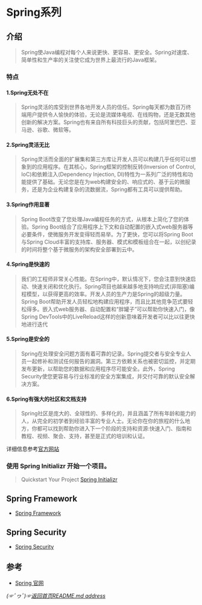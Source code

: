 # Spring系列

## 介绍
> Spring使Java编程对每个人来说更快、更容易、更安全。Spring对速度、简单性和生产率的关注使它成为世界上最流行的Java框架。  

### 特点  
#### 1.Spring无处不在
> Spring灵活的库受到世界各地开发人员的信任。Spring每天都为数百万终端用户提供令人愉快的体验，无论是流媒体电视、在线购物，还是无数其他创新的解决方案。Spring也有来自所有科技巨头的贡献，包括阿里巴巴、亚马逊、谷歌、微软等。  
 
#### 2.Spring灵活无比
> Spring灵活而全面的扩展集和第三方库让开发人员可以构建几乎任何可以想象到的应用程序。在其核心，Spring框架的控制反转(Inversion of Control, IoC)和依赖注入(Dependency Injection, DI)特性为一系列广泛的特性和功能提供了基础。无论您是在为web构建安全的、响应式的、基于云的微服务，还是为企业构建复杂的流数据流，Spring都有工具可以提供帮助。  

#### 3.Spring作用显著
> Spring Boot改变了您处理Java编程任务的方式，从根本上简化了您的体验。Spring Boot结合了应用程序上下文和自动配置的嵌入式web服务器等必要条件，使微服务开发变得轻而易举。为了更快，您可以将Spring Boot与Spring Cloud丰富的支持库、服务器、模式和模板组合在一起，以创纪录的时间将整个基于微服务的架构安全部署到云中。  
#### 4.Spring是快速的
> 我们的工程师非常关心性能。在Spring中，默认情况下，您会注意到快速启动、快速关闭和优化执行。Spring项目也越来越多地支持响应式(非阻塞)编程模型，以获得更高的效率。开发人员的生产力是Spring的超级力量。Spring Boot帮助开发人员轻松地构建应用程序，而且比其他竞争范式要轻松得多。嵌入式web服务器、自动配置和“胖罐子”可以帮助你快速入门，像Spring DevTools中的LiveReload这样的创新意味着开发者可以比以往更快地进行迭代  

#### 5.Spring是安全的
> Spring在处理安全问题方面有着可靠的记录。Spring提交者与安全专业人员一起修补和测试任何报告的漏洞。第三方依赖关系也被密切监控，并定期发布更新，以帮助您的数据和应用程序尽可能安全。此外，Spring Security使您更容易与行业标准的安全方案集成，并交付可靠的默认安全解决方案。  

#### 6.Spring有强大的社区和文档支持
> Spring社区是庞大的、全球性的、多样化的，并且涵盖了所有年龄和能力的人，从完全的初学者到经验丰富的专业人士。无论你在你的旅程的什么地方，你都可以找到帮助你进入下一个阶段的支持和资源:快速入门、指南和教程、视频、聚会、支持，甚至是正式的培训和认证。  

详细信息参考[官方网站](https://spring.io/why-spring)  

### 使用 Spring Initializr 开始一个项目。 
> Quickstart Your Project [Spring Initializr](https://start.spring.io/)  

## Spring Framework
* [Spring Framework](https://github.com/fredomli/java-standard/blob/main/docs/spring/spring/readme.md)

## Spring Security
* [Spring Security](https://github.com/fredomli/java-standard/blob/main/docs/spring/security/readme.md)

## 参考
* [Spring 官网](https://spring.io/)

*(☞ﾟヮﾟ)☞[返回首页README.md address](https://github.com/fredomli/java-standard)*
